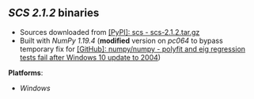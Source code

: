 *SCS 2.1.2* binaries
--------------------

- Sources downloaded from [[PyPI]: scs - scs-2.1.2.tar.gz](https://files.pythonhosted.org/packages/1a/72/33be87cce255d4e9dbbfef547e9fd6ec7ee94d0d0910bb2b13badea3fbbe/scs-2.1.2.tar.gz)
- Built with *NumPy 1.19.4* (**modified** version on *pc064* to bypass temporary fix for [[GitHub]: numpy/numpy - polyfit and eig regression tests fail after Windows 10 update to 2004](https://github.com/numpy/numpy/issues/16744))


**Platforms**:
- *Windows*

